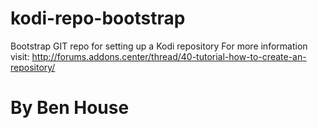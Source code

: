 # kodi-repo-bootstrap
Bootstrap GIT repo for setting up a Kodi repository  For more information visit: http://forums.addons.center/thread/40-tutorial-how-to-create-an-repository/

# By Ben House
